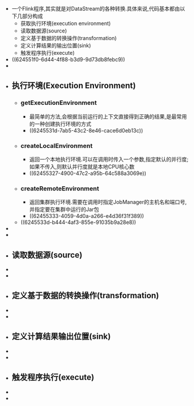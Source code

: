 - 一个Flink程序,其实就是对DataStream的各种转换.具体来说,代码基本都由以下几部分构成
	- 获取执行环境(execution environment)
	- 读取数据源(source)
	- 定义基于数据的转换操作(transformation)
	- 定义计算结果的输出位置(sink)
	- 触发程序执行(execute)
- ((624551f0-6d44-4f88-b3d9-9d73db8febc9))
-
- ## 执行环境(Execution Environment)
	- ### getExecutionEnvironment
		- 最简单的方法,会根据当前运行的上下文直接得到正确的结果,是最常用的一种创建执行环境的方式
		- ((6245531d-7ab5-43c2-8e46-cace6d0eb13c))
	- ### createLocalEnvironment
		- 返回一个本地执行环境.可以在调用时传入一个参数,指定默认的并行度;如果不传入,则默认并行度就是本地CPU核心数
		- ((62455327-4900-47c2-a95b-64c588a3069e))
	- ### createRemoteEnvironment
		- 返回集群执行环境.需要在调用时指定JobManager的主机名和端口号,并指定要在集群中运行的Jar包
		- ((62455333-4059-4d0a-a266-e4d36f31f389))
	- ((6245533d-b444-4af3-855e-91035b9a28e8))
-
-
- ## 读取数据源(source)
-
-
- ## 定义基于数据的转换操作(transformation)
-
-
- ## 定义计算结果输出位置(sink)
-
-
- ## 触发程序执行(execute)
-
-